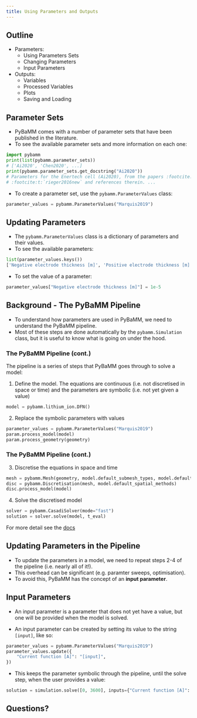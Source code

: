 ```yaml
---
title: Using Parameters and Outputs
---
```


## Outline

- Parameters:
  - Using Parameters Sets
  - Changing Parameters
  - Input Parameters
- Outputs: 
  - Variables
  - Processed Variables
  - Plots
  - Saving and Loading

## Parameter Sets

- PyBaMM comes with a number of parameter sets that have been published in the 
  literature.
- To see the available parameter sets and more information on each one:

~~~python
import pybamm
print(list(pybamm.parameter_sets))
# ['Ai2020', 'Chen2020', ...]
print(pybamm.parameter_sets.get_docstring("Ai2020"))
# Parameters for the Enertech cell (Ai2020), from the papers :footcite:t:`Ai2019`,
# :footcite:t:`rieger2016new` and references therein. ...
~~~

- To create a parameter set, use the `pybamm.ParameterValues` class:

~~~python
parameter_values = pybamm.ParameterValues("Marquis2019")
~~~

## Updating Parameters

- The `pybamm.ParameterValues` class is a dictionary of parameters and their values.
- To see the available parameters:

~~~python
list(parameter_values.keys())
['Negative electrode thickness [m]', 'Positive electrode thickness [m]', ...]
~~~

- To set the value of a parameter:

~~~python
parameter_values["Negative electrode thickness [m]"] = 1e-5
~~~

## Background - The PyBaMM Pipeline

- To understand how parameters are used in PyBaMM, we need to understand the PyBaMM 
  pipeline. 
- Most of these steps are done automatically by the `pybamm.Simulation` class, but it is 
  useful to know what is going on under the hood.


### The PyBaMM Pipeline (cont.)

The pipeline is a series of steps that PyBaMM goes through to solve a model:

1. Define the model. The equations are continuous (i.e. not discretised in space or 
   time)
  and the parameters are symbolic (i.e. not yet given a value)

~~~python
model = pybamm.lithium_ion.DFN()
~~~

2. Replace the symbolic parameters with values

~~~python
parameter_values = pybamm.ParameterValues("Marquis2019")
param.process_model(model)
param.process_geometry(geometry)
~~~
     
     
### The PyBaMM Pipeline (cont.)

3. Discretise the equations in space and time

~~~python
mesh = pybamm.Mesh(geometry, model.default_submesh_types, model.default_var_pts)
disc = pybamm.Discretisation(mesh, model.default_spatial_methods)
disc.process_model(model)
~~~

4. Solve the discretised model

~~~python
solver = pybamm.CasadiSolver(mode="fast")
solution = solver.solve(model, t_eval)
~~~

For more detail see the 
[docs](https://docs.pybamm.org/en/latest/source/examples/notebooks/expression_tree/expression-tree.html)

## Updating Parameters in the Pipeline

- To update the parameters in a model, we need to repeat steps 2-4 of the pipeline (i.e. 
  nearly all of it!).
- This overhead can be significant (e.g. paramter sweeps, optimisation).
- To avoid this, PyBaMM has the concept of an **input parameter**.

## Input Parameters

- An input parameter is a parameter that does not yet have a value, but one will be 
  provided when the model is solved.

- An input parameter can be created by setting its value to the string `[input]`, like so:

~~~python
parameter_values = pybamm.ParameterValues("Marquis2019")
parameter_values.update({
    "Current function [A]": "[input]",
})
~~~

- This keeps the parameter symbolic through the pipeline, until the solve step, when the 
  user provides a value:

~~~python
solution = simulation.solve([0, 3600], inputs={"Current function [A]": 2})
~~~
    
## Questions?